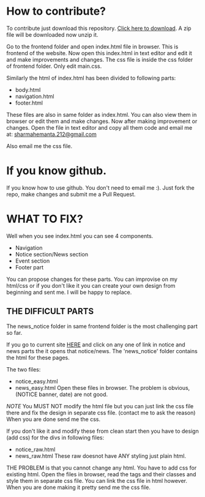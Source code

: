 # How to contribute?
To contribute just download this repository. [Click here to download](https://codeload.github.com/tcc-collab/trinity_website/zip/master). A zip file will be downloaded now unzip it.

Go to the frontend folder and open index.html file in browser.
This is frontend of the website.
Now open this index.html in text editor and edit it and make improvements and changes.
The css file is inside the css folder of frontend folder. Only edit main.css.

Similarly the html of index.html has been divided to following parts:
- body.html
- navigation.html
- footer.html

These files are also in same folder as index.html. You can also view them in browser or edit them and make changes. Now after making improvement or changes. Open the file in text editor and copy all them code and email me at:
 sharmahemanta.212@gmail.com

Also email me the css file.


# If you know github.
If you know how to use github. You don't need to email me :). Just fork the repo, make changes and submit me a Pull Request.


# WHAT TO FIX?
Well when you see index.html you can see 4 components.
- Navigation
- Notice section/News section
- Event section
- Footer part

You can propose changes for these parts. You can improvise on my html/css or if you don't like it you can create your own design from beginning and sent me. I will be happy to replace.


## THE DIFFICULT PARTS
The news_notice folder in same frontend folder is the most challenging part so far.

If you go to current site [HERE](https://trinitycollege.herokuapp.com) and click on any one of link in notice and news parts the it opens that notice/news. The 'news_notice' folder contains the html for these pages.

The two files:
- notice_easy.html
- news_easy.html
Open these files in browser. The problem is obvious, (NOTICE banner, date) are not good.

*NOTE* You MUST NOT modify the html file but you can just link the css file there and fix the design in separate css file. (contact me to ask the reason)
When you are done send me the css.


If you don't like it and modify these from clean start then
you have to design (add css) for the divs in  following files:
- notice_raw.html
- news_raw.html
These raw doesnot have ANY styling just plain html.

THE PROBLEM is that you cannot change any html. You have to add css for existing html. Open the files in browser, read the tags and their classes and style them in separate css file. You can link the css file in html however. When you are done making it pretty send me the css file.
